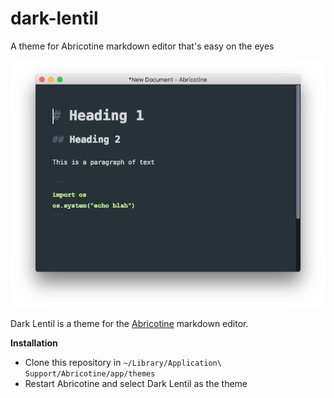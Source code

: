 # dark-lentil
A theme for Abricotine markdown editor that's easy on the eyes

![Dark lentil theme screenshot](screenshot.png)

Dark Lentil is a theme for the [Abricotine](https://github.com/brrd/Abricotine) markdown editor.

__Installation__

- Clone this repository in `~/Library/Application\ Support/Abricotine/app/themes`
- Restart Abricotine and select Dark Lentil as the theme
